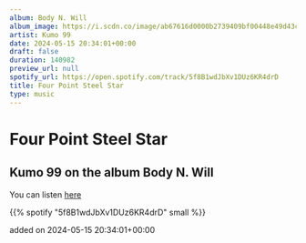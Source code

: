 ```yaml
---
album: Body N. Will
album_image: https://i.scdn.co/image/ab67616d0000b2739409bf00448e49d43c049709
artist: Kumo 99
date: 2024-05-15 20:34:01+00:00
draft: false
duration: 140982
preview_url: null
spotify_url: https://open.spotify.com/track/5f8B1wdJbXv1DUz6KR4drD
title: Four Point Steel Star
type: music
---
```



# Four Point Steel Star

## Kumo 99 on the album Body N. Will

You can listen [here](https://open.spotify.com/track/5f8B1wdJbXv1DUz6KR4drD)

{{% spotify "5f8B1wdJbXv1DUz6KR4drD" small %}}

added on 2024-05-15 20:34:01+00:00